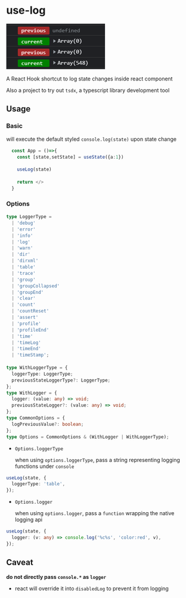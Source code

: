 # use-log
![img](./docs/demo.png)

A React Hook shortcut to log state changes inside react component

Also a project to try out `tsdx`, a typescript library development tool

## Usage

### Basic

will execute the default styled `console.log(state)` upon state change

```ts
  const App = ()=>{
    const [state,setState] = useState({a:1})

    useLog(state)

    return </>
  }

```

### Options

```ts
type LoggerType =
  | 'debug'
  | 'error'
  | 'info'
  | 'log'
  | 'warn'
  | 'dir'
  | 'dirxml'
  | 'table'
  | 'trace'
  | 'group'
  | 'groupCollapsed'
  | 'groupEnd'
  | 'clear'
  | 'count'
  | 'countReset'
  | 'assert'
  | 'profile'
  | 'profileEnd'
  | 'time'
  | 'timeLog'
  | 'timeEnd'
  | 'timeStamp';

type WithLoggerType = {
  loggerType: LoggerType;
  previousStateLoggerType?: LoggerType;
};
type WithLogger = {
  logger: (value: any) => void;
  previousStateLogger?: (value: any) => void;
};
type CommonOptions = {
  logPreviousValue?: boolean;
};
type Options = CommonOptions & (WithLogger | WithLoggerType);
```

- `Options.loggerType`

  when using `options.loggerType`, pass a string representing logging functions under `console`

```ts
useLog(state, {
  loggerType: 'table',
});
```

- `Options.logger`

  when using `options.logger`, pass a `function` wrapping the native logging api

```ts
useLog(state, {
  logger: (v: any) => console.log('%c%s', 'color:red', v),
});
```

## Caveat

**do not directly pass `console.*` as `logger`**

- react will override it into `disabledLog` to prevent it from logging
